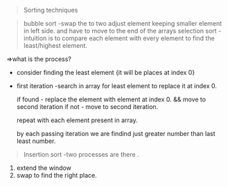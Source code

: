 >Sorting techniques

>bubble sort 
-swap the to two adjust element keeping smaller element in left side.
and have to move to the end of the arrays 
>selection sort
-intuition is to compare each element with every element to find the least/highest element.

=>what is the process?
- consider finding the least element {it will be places at index 0}
- first iteration
    -search in array for least element to replace it at index 0.

    if found - replace the element with element at index 0.  && move to second iteration
    if not - move to second iteration.

    repeat with each element present in array.

    by each passing iteration we are findind just greater number than last least number.

>Insertion sort
-two processes are there .
1. extend the window 
2. swap to find the right place.